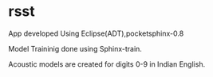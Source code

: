 # rsst

App developed Using Eclipse(ADT),pocketsphinx-0.8

Model Traininig done using Sphinx-train.

Acoustic models are created for digits 0-9 in Indian English.



